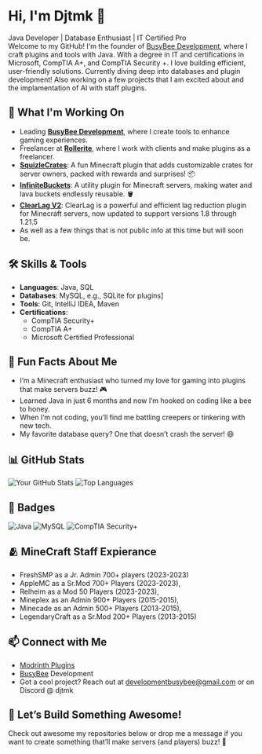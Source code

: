 # Hi, I'm Djtmk 👋

Java Developer | Database Enthusiast | IT Certified Pro  
Welcome to my GitHub! I'm the founder of [BusyBee Development](https://github.com/BusyBee-Development), where I craft plugins and tools with Java. With a degree in IT and certifications in Microsoft, CompTIA A+, and CompTIA Security +. I love building efficient, user-friendly solutions. Currently diving deep into databases and plugin development! Also working on a few projects that I am excited about and the implamentation of AI with staff plugins.

## 🚀 What I'm Working On

- Leading **[BusyBee Development](https://github.com/BusyBee-Development)**, where I create tools to enhance gaming experiences.
- Freelancer at **[Rollerite](https://discord.gg/rollerite)**, where I work with clients and make plugins as a freelancer. 
- **[SquizleCrates](https://modrinth.com/plugin/sqizlecrates)**: A fun Minecraft plugin that adds customizable crates for server owners, packed with rewards and surprises! 📦
- **[InfiniteBuckets](https://modrinth.com/plugin/infinitebuckets)**: A utility plugin for Minecraft servers, making water and lava buckets endlessly reusable. 🪣
- **[ClearLag V2](https://github.com/BusyBee-Development/Clearlag)**: ClearLag is a powerful and efficient lag reduction plugin for Minecraft servers, now updated to support versions 1.8 through 1.21.5 
- As well as a few things that is not public info at this time but will soon be. 

## 🛠️ Skills & Tools

- **Languages**: Java, SQL
- **Databases**: MySQL, e.g., SQLite for plugins]
- **Tools**: Git, IntelliJ IDEA, Maven
- **Certifications**:  
  - CompTIA Security+  
  - CompTIA A+  
  - Microsoft Certified Professional

## 🐝 Fun Facts About Me

- I’m a Minecraft enthusiast who turned my love for gaming into plugins that make servers buzz! 🎮
- Learned Java in just 6 months and now I’m hooked on coding like a bee to honey.  
- When I’m not coding, you’ll find me battling creepers or tinkering with new tech.  
- My favorite database query? One that doesn’t crash the server! 😄

## 📊 GitHub Stats

![Your GitHub Stats](https://github-readme-stats.vercel.app/api?username=djtmk1&show_icons=true&theme=radical)
![Top Languages](https://github-readme-stats.vercel.app/api/top-langs/?username=djtmk1&layout=compact&theme=radical)

## 🏅 Badges

![Java](https://img.shields.io/badge/Java-ED8B00?style=flat&logo=java&logoColor=white)
![MySQL](https://img.shields.io/badge/MySQL-4479A1?style=flat&logo=mysql&logoColor=white)
![CompTIA Security+](https://img.shields.io/badge/CompTIA%20Security%2B-FF0000?style=flat)

## 🫂 MineCraft Staff Expierance

- FreshSMP as a Jr. Admin 700+ players (2023-2023)
- AppleMC as a Sr.Mod 700+ Players (2023-2023),
- Relheim as a Mod 50 Players (2023-2023), 
- Mineplex as an Admin 900+ Players (2015-2015),
- Minecade as an Admin 500+ Players (2013-2015),
- LegendaryCraft as a Sr.Mod 200+ Players (2013-2015)

## 📫 Connect with Me

- [Modrinth Plugins](https://modrinth.com/organization/busybee-development)
- [BusyBee](https://github.com/BusyBee-Development) Development
- Got a cool project? Reach out at developmentbusybee@gmail.com or on Discord @ djtmk

## 🌟 Let’s Build Something Awesome!

Check out awesome my repositories below or drop me a message if you want to create something that’ll make servers (and players) buzz! 🐝
